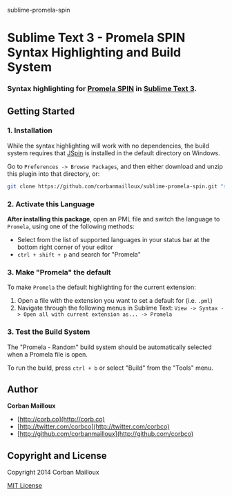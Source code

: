 sublime-promela-spin

# Sublime Text 3 - Promela SPIN Syntax Highlighting and Build System


### Syntax highlighting for [Promela SPIN](http://spinroot.com/spin/whatispin.html) in [Sublime Text 3](http://www.sublimetext.com/3).


## Getting Started

### 1. Installation

While the syntax highlighting will work with no dependencies, the build system requires that [JSpin](https://code.google.com/p/jspin/) is installed in the default directory on Windows.

Go to `Preferences -> Browse Packages`, and then either download and unzip this plugin into that directory, or:

``` bash
git clone https://github.com/corbanmailloux/sublime-promela-spin.git "sublime-promela-spin"
```

### 2. Activate this Language
**After installing this package**, open an PML file and switch the language to `Promela`, using one
of the following methods:

* Select from the list of supported languages in your status bar at the bottom right corner of your editor
* `ctrl + shift + p` and search for "Promela"

### 3. Make "Promela" the default
To make `Promela` the default highlighting for the current extension:

1. Open a file with the extension you want to set a default for (i.e. `.pml`)
2. Navigate through the following menus in Sublime Text: `View -> Syntax -> Open all with current extension as... -> Promela`

### 3. Test the Build System
The "Promela - Random" build system should be automatically selected when a Promela file is open. 

To run the build, press `ctrl + b` or select "Build" from the "Tools" menu.



## Author

**Corban Mailloux**

+ [http://corb.co](http://corb.co)
+ [http://twitter.com/corbco](http://twitter.com/corbco)
+ [http://github.com/corbanmailloux](http://github.com/corbco)


## Copyright and License
Copyright 2014 Corban Mailloux

[MIT License](LICENSE-MIT)

